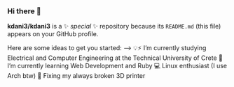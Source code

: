 ### Hi there 👋


**kdani3/kdani3** is a ✨ _special_ ✨ repository because its `README.md` (this file) appears on your GitHub profile.

Here are some ideas to get you started:
-->
💡⚡ I’m currently studying Electrical and Computer Engineering at the Technical University of Crete
🌱 I’m currently learning Web Development and Ruby
💻 Linux enthusiast (I use Arch btw)
🤔 Fixing my always broken 3D printer

<!--
- 💬 Ask me about ...

- 📫 How to reach me: ...
- 😄 Pronouns: ...
- ⚡ Fun fact: ...
-->
